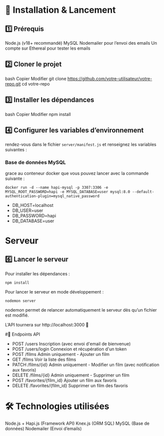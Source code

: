 # 🚀 Installation & Lancement

## 1️⃣ Prérequis

Node.js (v18+ recommandé)
MySQL
Nodemailer pour l’envoi des emails
Un compte sur Ethereal pour tester les emails

## 2️⃣ Cloner le projet

bash
Copier
Modifier
git clone https://github.com/votre-utilisateur/votre-repo.git
cd votre-repo

## 3️⃣ Installer les dépendances

bash
Copier
Modifier
npm install

## 4️⃣ Configurer les variables d’environnement

rendez-vous dans le fichier `server/manifest.js` et renseignez les variables suivantes :

### Base de données MySQL

grace au conteneur docker que vous pouvez lancer avec la commande suivante :

    docker run -d --name hapi-mysql -p 3307:3306 -e MYSQL_ROOT_PASSWORD=hapi -e MYSQL_DATABASE=user mysql:8.0 --default-authentication-plugin=mysql_native_password

- DB_HOST=localhost
- DB_USER=user
- DB_PASSWORD=hapi
- DB_DATABASE=user

# Serveur

## 6️⃣ Lancer le serveur

Pour installer les dépendances : 

    npm install

Pour lancer le serveur en mode développement : 

    nodemon server 

nodemon permet de relancer automatiquement le serveur dès qu’un fichier est modifié.

L’API tournera sur http://localhost:3000 🚀

#📜  Endpoints API

- POST /users Inscription (avec envoi d'email de bienvenue)
- POST /users/login Connexion et récupération d'un token
- POST /films Admin uniquement - Ajouter un film
- GET /films Voir la liste des films
- PATCH /films/{id} Admin uniquement - Modifier un film (avec notification aux favoris)
- DELETE /films/{id} Admin uniquement - Supprimer un film
- POST /favorites/{film_id} Ajouter un film aux favoris
- DELETE /favorites/{film_id} Supprimer un film des favoris


# 🛠 Technologies utilisées
Node.js + Hapi.js (Framework API)
Knex.js (ORM SQL)
MySQL (Base de données)
Nodemailer (Envoi d’emails)